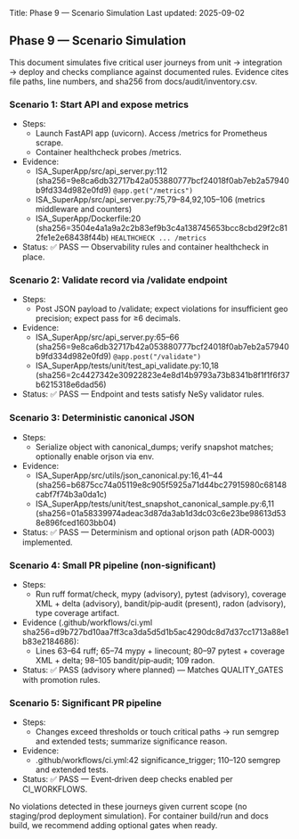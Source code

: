 Title: Phase 9 — Scenario Simulation
Last updated: 2025-09-02
## Phase 9 — Scenario Simulation

This document simulates five critical user journeys from unit → integration → deploy and checks compliance against documented rules. Evidence cites file paths, line numbers, and sha256 from docs/audit/inventory.csv.

### Scenario 1: Start API and expose metrics
- Steps:
  - Launch FastAPI app (uvicorn). Access /metrics for Prometheus scrape.
  - Container healthcheck probes /metrics.
- Evidence:
  - ISA_SuperApp/src/api_server.py:112 (sha256=9e8ca6db32717b42a053880777bcf24018f0ab7eb2a57940b9fd334d982e0fd9) `@app.get("/metrics")`
  - ISA_SuperApp/src/api_server.py:75,79–84,92,105–106 (metrics middleware and counters)
  - ISA_SuperApp/Dockerfile:20 (sha256=3504e4a1a9a2c2b83ef9b3c4a138745653bcc8cbd29f2c812fe1e2e68438f44b) `HEALTHCHECK ... /metrics`
- Status: ✅ PASS — Observability rules and container healthcheck in place.

### Scenario 2: Validate record via /validate endpoint
- Steps:
  - Post JSON payload to /validate; expect violations for insufficient geo precision; expect pass for ≥6 decimals.
- Evidence:
  - ISA_SuperApp/src/api_server.py:65–66 (sha256=9e8ca6db32717b42a053880777bcf24018f0ab7eb2a57940b9fd334d982e0fd9) `@app.post("/validate")`
  - ISA_SuperApp/tests/unit/test_api_validate.py:10,18 (sha256=2c4427342e30922823e4e8d14b9793a73b8341b8f1f1f6f37b6215318e6dad56)
- Status: ✅ PASS — Endpoint and tests satisfy NeSy validator rules.

### Scenario 3: Deterministic canonical JSON
- Steps:
  - Serialize object with canonical_dumps; verify snapshot matches; optionally enable orjson via env.
- Evidence:
  - ISA_SuperApp/src/utils/json_canonical.py:16,41–44 (sha256=b6875cc74a05119e8c905f5925a71d44bc27915980c68148cabf7f74b3a0da1c)
  - ISA_SuperApp/tests/unit/test_snapshot_canonical_sample.py:6,11 (sha256=01a58339974adeac3d87da3ab1d3dc03c6e23be98613d538e896fced1603bb04)
- Status: ✅ PASS — Determinism and optional orjson path (ADR‑0003) implemented.

### Scenario 4: Small PR pipeline (non‑significant)
- Steps:
  - Run ruff format/check, mypy (advisory), pytest (advisory), coverage XML + delta (advisory), bandit/pip‑audit (present), radon (advisory), type coverage artifact.
- Evidence (.github/workflows/ci.yml sha256=d9b727bd10aa7ff3ca3da5d5d1b5ac4290dc8d7d37cc1713a88e1b83e2184686):
  - Lines 63–64 ruff; 65–74 mypy + linecount; 80–97 pytest + coverage XML + delta; 98–105 bandit/pip‑audit; 109 radon.
- Status: ✅ PASS (advisory where planned) — Matches QUALITY_GATES with promotion rules.

### Scenario 5: Significant PR pipeline
- Steps:
  - Changes exceed thresholds or touch critical paths → run semgrep and extended tests; summarize significance reason.
- Evidence:
  - .github/workflows/ci.yml:42 significance_trigger; 110–120 semgrep and extended tests.
- Status: ✅ PASS — Event‑driven deep checks enabled per CI_WORKFLOWS.

No violations detected in these journeys given current scope (no staging/prod deployment simulation). For container build/run and docs build, we recommend adding optional gates when ready.

